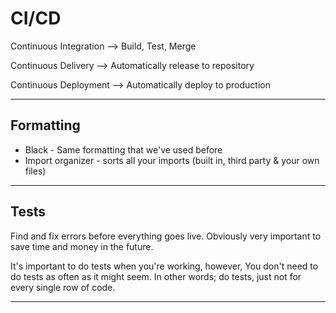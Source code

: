 # CI/CD

Continuous Integration --> Build, Test, Merge

Continuous Delivery --> Automatically release to repository

Continuous Deployment --> Automatically deploy to production

----
## Formatting

- Black - Same formatting that we've used before
- Import organizer - sorts all your imports (built in, third party & your own files)

---
## Tests

Find and fix errors before everything goes live. Obviously very important to save time and money in the future.

It's important to do tests when you're working, however, You don't need to do tests as often as it might seem. In other words; do tests, just not for every single row of code.

---
## 